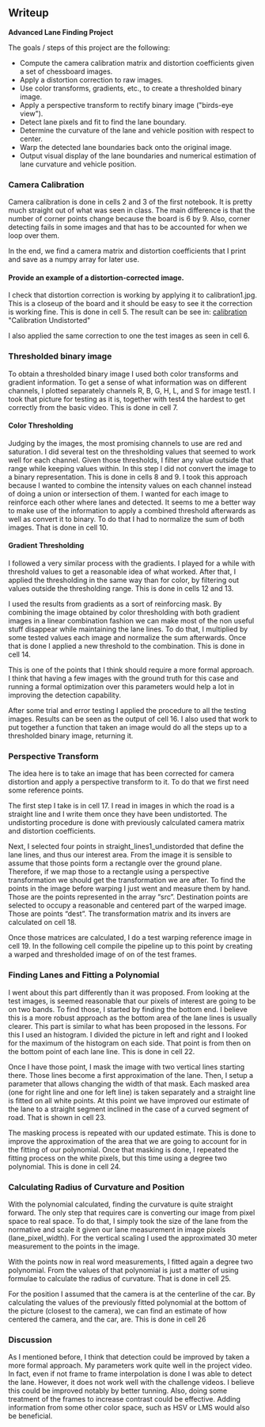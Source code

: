 ## Writeup
**Advanced Lane Finding Project**

The goals / steps of this project are the following:

* Compute the camera calibration matrix and distortion coefficients given a set of chessboard images.
* Apply a distortion correction to raw images.
* Use color transforms, gradients, etc., to create a thresholded binary image.
* Apply a perspective transform to rectify binary image ("birds-eye view").
* Detect lane pixels and fit to find the lane boundary.
* Determine the curvature of the lane and vehicle position with respect to center.
* Warp the detected lane boundaries back onto the original image.
* Output visual display of the lane boundaries and numerical estimation of lane curvature and vehicle position.


### Camera Calibration

Camera calibration is done in cells 2 and 3 of the first notebook. It is pretty much straight out of what was seen in class. The main difference is that the number of corner points change because the board is 6 by 9. Also, corner detecting fails in some images and that has to be accounted for when we loop over them.

In the end, we find a camera matrix and distortion coefficients that I print and save as a numpy array for later use.

#### Provide an example of a distortion-corrected image.

I check that distortion correction is working by applying it to calibration1.jpg. This is a closeup of the board and it should be easy to see it the correction is working fine. This is done in cell 5. The result can be see in:
[calibration](./output_images/calibration1_undistorted.jpg) "Calibration Undistorted"

I also applied the same correction to one the test images as seen in cell 6.

### Thresholded binary image

To obtain a thresholded binary image I used both color transforms and gradient information. To get a sense of what information was on different channels, I plotted separately channels R, B, G, H, L, and S for image test1. I took that picture for testing as it is, together with test4 the hardest to get correctly from the basic video. This is done in cell 7.

#### Color Thresholding

Judging by the images, the most promising channels to use are red and saturation. I did several test on the thresholding values that seemed to work well for each channel. Given those thresholds, I filter any value outside that range while keeping values within. In this step I did not convert the image to a binary representation. This is done in cells 8 and 9. I took this approach because I wanted to combine the intensity values on each channel instead of doing a union or intersection of them. I wanted for each image to reinforce each other where lanes and detected. It seems to me a better way to make use of the information to apply a combined threshold afterwards as well as convert it to binary. To do that I had to normalize the sum of both images. That is done in cell 10.

#### Gradient Thresholding

I followed a very similar process with the gradients. I played for a while with threshold values to get a reasonable idea of what worked. After that, I applied the thresholding in the same way than for color, by filtering out values outside the thresholding range. This is done in cells 12 and 13.

I used the results from gradients as a sort of reinforcing mask. By combining the image obtained by color thresholding with both gradient images in a linear combination fashion we can make most of the non useful stuff disappear while maintaining the lane lines. To do that, I multiplied by some tested values each image and normalize the sum afterwards. Once that is done I applied a new threshold to the combination. This is done in cell 14.

This is one of the points that I think should require a more formal approach. I think that having a few images with the ground truth for this case and running a formal optimization over this parameters would help a lot in improving the detection capability.

After some trial and error testing I applied the procedure to all the testing images. Results can be seen as the output of cell 16. I also used that work to put together a function that taken an image would do all the steps up to a thresholded binary image, returning it.

### Perspective Transform

The idea here is to take an image that has been corrected for camera distortion and apply a perspective transform to it. To do that we first need some reference points.

The first step I take is in cell 17. I read in images in which the road is a straight line and I write them once they have been undistorted. The undistorting procedure is done with previously calculated camera matrix and distortion coefficients.

Next, I selected four points in straight_lines1_undistorded that define the lane lines, and thus our interest area. From the image it is sensible to assume that those points form a rectangle over the ground plane. Therefore, if we map those to a rectangle using a perspective transformation we should get the transformation we are after. To find the points in the image before warping I just went and measure them by hand. Those are the points represented in the array “src”. Destination points are selected to occupy a reasonable and centered part of the warped image. Those are points “dest”.  The transformation matrix and its invers are calculated on cell 18.

Once those matrices are calculated, I do a test warping reference image in cell 19. In the following cell compile the pipeline up to this point by creating a warped and thresholded image of on of the test frames.

### Finding Lanes and Fitting a Polynomial

I went about this part differently than it was proposed. From looking at the test images, is seemed reasonable that our pixels of interest are going to be on two bands. To find those, I started by finding the bottom end. I believe this is a more robust approach as the bottom area of the lane lines is usually clearer. This part is similar to what has been proposed in the lessons. For this I used an histogram. I divided the picture in left and right and I looked for the maximum of the histogram on each side. That point is from then on the bottom point of each lane line. This is done in cell 22.

Once I have those point, I mask the image with two vertical lines starting there. Those lines become a first approximation of the lane. Then, I setup a parameter that allows changing the width of that mask. Each masked area (one for right line and one for left line) is taken separately and a straight line is fitted on all white points. At this point we have improved our estimate of the lane to a straight segment inclined in the case of a curved segment of road. That is shown in cell 23.

The masking process is repeated with our updated estimate. This is done to improve the approximation of the area that we are going to account for in the fitting of our polynomial. Once that masking is done, I repeated the fitting process on the white pixels, but this time using a degree two polynomial. This is done in cell 24.

### Calculating Radius of Curvature and Position

With the polynomial calculated, finding the curvature is quite straight forward. The only step that requires care is converting our image from pixel space to real space. To do that, I simply took the size of the lane from the normative and scale it given our lane measurement in image pixels (lane_pixel_width). For the vertical scaling I used the approximated 30 meter measurement to the points in the image.

With the points now in real word measurements, I fitted again a degree two polynomial. From the values of that polynomial is just a matter of using formulae to calculate the radius of curvature. That is done in cell 25.

For the position I assumed that the camera is at the centerline of the car. By calculating the values of the previously fitted polynomial at the bottom of the picture (closest to the camera), we can find an estimate of how centered the camera, and the car, are. This is done in cell 26

### Discussion

As I mentioned before, I think that detection could be improved by taken a more formal approach. My parameters work quite well in the project video. In fact, even if not frame to frame interpolation is done I was able to detect the lane. However, it does not work well with the challenge videos. I believe this could be improved notably by better tunning. Also, doing some treatment of the frames to increase contrast could be effective. Adding information from some other color space, such as HSV or LMS would also be beneficial.
